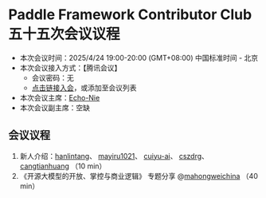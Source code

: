# Paddle Framework Contributor Club 五十五次会议议程

- 本次会议时间：2025/4/24 19:00-20:00 (GMT+08:00) 中国标准时间 - 北京
- 本次会议接入方式：【腾讯会议】
  - 会议密码：无
  - [点击链接入会](https://meeting.tencent.com/dm/wcgjYjdZRxi3)，或添加至会议列表
- 本次会议主席：[Echo-Nie](https://github.com/Echo-Nie)
- 本次会议副主席：空缺

## 会议议程

1. 新人介绍：[hanlintang](https://github.com/hanlintang)、 [mayiru1021](https://github.com/mayiru1021)、 [cuiyu-ai](https://github.com/cuiyu-ai)、 [cszdrg](https://github.com/cszdrg)、 [cangtianhuang](https://github.com/cangtianhuang) （10 min）
2. 《开源大模型的开放、掌控与商业逻辑》 专题分享 @[mahongweichina](https://github.com/mahongweichina) （40 min）
